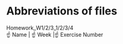 # Abbreviations of files 
Homework_W1/2/3_1/2/3/4                                                                                                                          
☝️ Name   |  ☝️ Week  |☝️ Exercise Number
                                                                                                                                           
